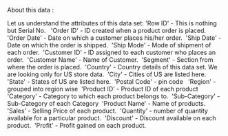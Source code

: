 About this data :

Let us understand the attributes of this data set:
'Row ID' - This is nothing but Serial No.  
'Order ID' - ID created when a product order is placed. 
'Order Date' - Date on which a customer places his/her order. 
'Ship Date' - Date on which the order is shipped. 
'Ship Mode' - Mode of shipment of each order. 
'Customer ID' - ID assigned to each customer who places an order. 
'Customer Name' - Name of Customer. 
'Segment' - Section from where the order is placed. 
'Country' - Country details of this data set. We are looking only for US store data. 
'City' - Cities of US are listed here. 'State' - States of US are listed here. 
'Postal Code' - pin code  
'Region' - grouped into region wise 
'Product ID' - Product ID of each product 
'Category' - Category to which each product belongs to. 
'Sub-Category' - Sub-Category of each Category 
'Product Name' - Name of products. 
'Sales' - Selling Price of each product. 
'Quantity' - number of quantity available for a particular product. 
'Discount' - Discount available on each product. 
'Profit' - Profit gained on each product.

